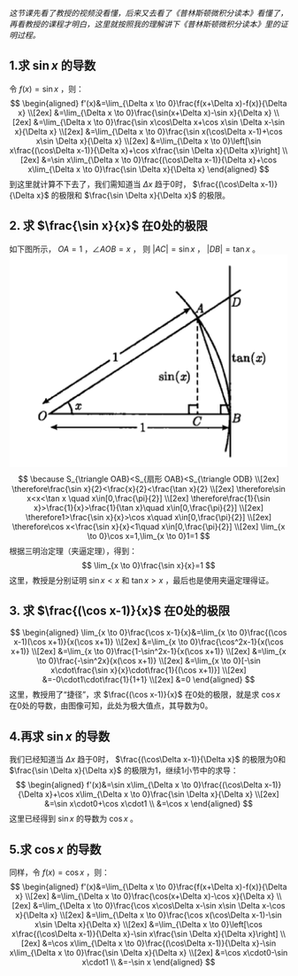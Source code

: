 *这节课先看了教授的视频没看懂，后来又去看了《普林斯顿微积分读本》看懂了，再看教授的课程才明白，这里就按照我的理解讲下《普林斯顿微积分读本》里的证明过程。*  
  
## 1.求 $\sin x$ 的导数
令 $f(x)=\sin x$ ，则：
$$
\begin{aligned}
f'(x)&=\lim_{\Delta x \to 0}\frac{f(x+\Delta x)-f(x)}{\Delta x} \\[2ex]
&=\lim_{\Delta x \to 0}\frac{\sin(x+\Delta x)-\sin x}{\Delta x} \\[2ex]
&=\lim_{\Delta x \to 0}\frac{\sin x\cos\Delta x+\cos x\sin \Delta x-\sin x}{\Delta x} \\[2ex]
&=\lim_{\Delta x \to 0}\frac{\sin x(\cos\Delta x-1)+\cos x\sin \Delta x}{\Delta x} \\[2ex]
&=\lim_{\Delta x \to 0}\left[\sin x\frac{(\cos\Delta x-1)}{\Delta x}+\cos x\frac{\sin \Delta x}{\Delta x}\right] \\[2ex]
&=\sin x\lim_{\Delta x \to 0}\frac{(\cos\Delta x-1)}{\Delta x}+\cos x\lim_{\Delta x \to 0}\frac{\sin \Delta x}{\Delta x}
\end{aligned}
$$
到这里就计算不下去了，我们需知道当 $\Delta x$ 趋于0时， $\frac{(\cos\Delta x-1)}{\Delta x}$ 的极限和 $\frac{\sin \Delta x}{\Delta x}$ 的极限。
  
## 2. 求 $\frac{\sin x}{x}$ 在0处的极限
如下图所示， $OA=1$ ，$\angle AOB=x$ ， 则 $|AC|=\sin x$ ， $|DB|=\tan x$ 。  
![](attachments/2sinx除以x在0处的极限.png)
$$
\because S_{\triangle OAB}<S_{扇形 OAB}<S_{\triangle ODB} \\[2ex]
\therefore\frac{\sin x}{2}<\frac{x}{2}<\frac{\tan x}{2} \\[2ex]
\therefore\sin x<x<\tan x 
\quad x\in[0,\frac{\pi}{2}] \\[2ex]
\therefore\frac{1}{\sin x}>\frac{1}{x}>\frac{1}{\tan x}\quad x\in[0,\frac{\pi}{2}] \\[2ex]
\therefore1>\frac{\sin x}{x}>\cos x\quad x\in[0,\frac{\pi}{2}] \\[2ex]
\therefore\cos x<\frac{\sin x}{x}<1\quad x\in[0,\frac{\pi}{2}] \\[2ex]
\lim_{x \to 0}\cos x=1,\lim_{x \to 0}1=1
$$
根据三明治定理（夹逼定理），得到：
$$
\lim_{x \to 0}\frac{\sin x}{x}=1
$$
这里，教授是分别证明 $\sin x<x$ 和 $\tan x > x$ ，最后也是使用夹逼定理得证。
  
## 3. 求 $\frac{(\cos x-1)}{x}$ 在0处的极限
$$
\begin{aligned}
    \lim_{x \to 0}\frac{\cos x-1}{x}&=\lim_{x \to 0}\frac{(\cos x-1)(\cos x+1)}{x(\cos x+1)} \\[2ex]
    &=\lim_{x \to 0}\frac{\cos^2x-1}{x(\cos x+1)} \\[2ex]
    &=\lim_{x \to 0}\frac{1-\sin^2x-1}{x(\cos x+1)} \\[2ex]
    &=\lim_{x \to 0}\frac{-\sin^2x}{x(\cos x+1)} \\[2ex]
    &=\lim_{x \to 0}[-\sin x\cdot\frac{\sin x}{x}\cdot\frac{1}{(\cos x+1)}] \\[2ex]
    &=-0\cdot1\cdot\frac{1}{1+1} \\[2ex]
    &=0
\end{aligned}
$$
这里，教授用了“捷径”，求 $\frac{(\cos x-1)}{x}$ 在0处的极限，就是求 $\cos x$ 在0处的导数，由图像可知，此处为极大值点，其导数为0。
  
## 4.再求 $\sin x$ 的导数
我们已经知道当 $\Delta x$ 趋于0时， $\frac{(\cos\Delta x-1)}{\Delta x}$ 的极限为0和 $\frac{\sin \Delta x}{\Delta x}$ 的极限为1，继续1小节中的求导：
$$
\begin{aligned}
f'(x)&=\sin x\lim_{\Delta x \to 0}\frac{(\cos\Delta x-1)}{\Delta x}+\cos x\lim_{\Delta x \to 0}\frac{\sin \Delta x}{\Delta x} \\[2ex]
&=\sin x\cdot0+\cos x\cdot1 \\
&=\cos x
\end{aligned}
$$
这里已经得到 $\sin x$ 的导数为 $\cos x$ 。

## 5.求 $\cos x$ 的导数
同样，令 $f(x)=\cos x$ ，则：
$$
\begin{aligned}
f'(x)&=\lim_{\Delta x \to 0}\frac{f(x+\Delta x)-f(x)}{\Delta x} \\[2ex]
&=\lim_{\Delta x \to 0}\frac{\cos(x+\Delta x)-\cos x}{\Delta x} \\[2ex]
&=\lim_{\Delta x \to 0}\frac{\cos x\cos\Delta x-\sin x\sin \Delta x-\cos x}{\Delta x} \\[2ex]
&=\lim_{\Delta x \to 0}\frac{\cos x(\cos\Delta x-1)-\sin x\sin \Delta x}{\Delta x} \\[2ex]
&=\lim_{\Delta x \to 0}\left[\cos x\frac{(\cos\Delta x-1)}{\Delta x}-\sin x\frac{\sin \Delta x}{\Delta x}\right] \\[2ex]
&=\cos x\lim_{\Delta x \to 0}\frac{(\cos\Delta x-1)}{\Delta x}-\sin x\lim_{\Delta x \to 0}\frac{\sin \Delta x}{\Delta x} \\[2ex]
&=\cos x\cdot0-\sin x\cdot1 \\
&=-\sin x
\end{aligned}
$$